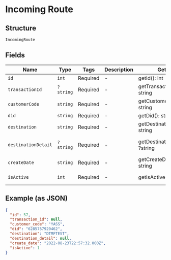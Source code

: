 
# Incoming Route

## Structure

`IncomingRoute`

## Fields

| Name | Type | Tags | Description | Getter | Setter |
|  --- | --- | --- | --- | --- | --- |
| `id` | `int` | Required | - | getId(): int | setId(int id): void |
| `transactionId` | `?string` | Required | - | getTransactionId(): ?string | setTransactionId(?string transactionId): void |
| `customerCode` | `string` | Required | - | getCustomerCode(): string | setCustomerCode(string customerCode): void |
| `did` | `string` | Required | - | getDid(): string | setDid(string did): void |
| `destination` | `string` | Required | - | getDestination(): string | setDestination(string destination): void |
| `destinationDetail` | `?string` | Required | - | getDestinationDetail(): ?string | setDestinationDetail(?string destinationDetail): void |
| `createDate` | `string` | Required | - | getCreateDate(): string | setCreateDate(string createDate): void |
| `isActive` | `int` | Required | - | getIsActive(): int | setIsActive(int isActive): void |

## Example (as JSON)

```json
{
  "id": 57,
  "transaction_id": null,
  "customer_code": "YASS",
  "did": "6285757920462",
  "destination": "DTMFTEST",
  "destination_detail": null,
  "create_date": "2022-08-23T22:57:32.000Z",
  "isActive": 1
}
```


